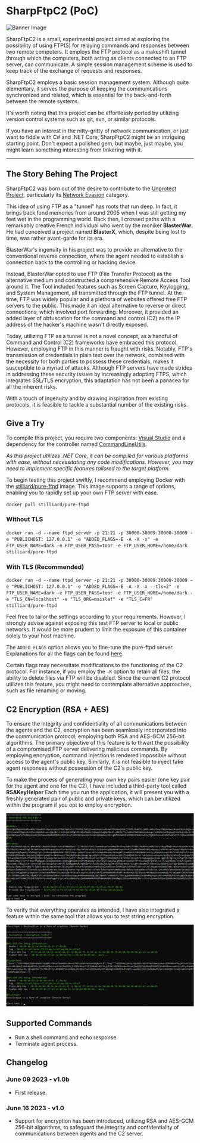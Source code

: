 # SharpFtpC2 (PoC)

![Banner Image](Assets/Images/banner.png)

SharpFtpC2 is a small, experimental project aimed at exploring the possibility of using FTP(S) for relaying commands and responses between two remote computers. It employs the FTP protocol as a makeshift tunnel through which the computers, both acting as clients connected to an FTP server, can communicate. A simple session management scheme is used to keep track of the exchange of requests and responses.

SharpFtpC2 employs a basic session management system. Although quite elementary, it serves the purpose of keeping the communications synchronized and related, which is essential for the back-and-forth between the remote systems.

It's worth noting that this project can be effortlessly ported by utilizing version control systems such as git, svn, or similar protocols.

If you have an interest in the nitty-gritty of network communication, or just want to fiddle with C# and .NET Core, SharpFtpC2 might be an intriguing starting point. Don't expect a polished gem, but maybe, just maybe, you might learn something interesting from tinkering with it.

---

## The Story Behing The Project

SharpFtpC2 was born out of the desire to contribute to the [Unprotect Project](https://unprotect.it), particularly its [Network Evasion](https://unprotect.it/category/network-evasion/) category. 

This idea of using FTP as a "tunnel" has roots that run deep. In fact, it brings back fond memories from around 2005 when I was still getting my feet wet in the programming world. Back then, I crossed paths with a remarkably creative French individual who went by the moniker **BlasterWar**. He had conceived a project named **BlasterX**, which, despite being lost to time, was rather avant-garde for its era. 

BlasterWar's ingenuity in his project was to provide an alternative to the conventional reverse connection, where the agent needed to establish a connection back to the controlling or hacking device.

Instead, BlasterWar opted to use FTP (File Transfer Protocol) as the alternative medium and constructed a comprehensive Remote Access Tool around it. The Tool included features such as Screen Capture, Keylogging, and System Management, all transmitted through the FTP tunnel. At the time, FTP was widely popular and a plethora of websites offered free FTP servers to the public. This made it an ideal alternative to reverse or direct connections, which involved port forwarding. Moreover, it provided an added layer of obfuscation for the command and control (C2) as the IP address of the hacker's machine wasn't directly exposed.

Today, utilizing FTP as a tunnel is not a novel concept, as a handful of Command and Control (C2) frameworks have embraced this protocol. However, employing FTP in this manner is fraught with risks. Notably, FTP's transmission of credentials in plain text over the network, combined with the necessity for both parties to possess these credentials, makes it susceptible to a myriad of attacks. Although FTP servers have made strides in addressing these security issues by increasingly adopting FTPS, which integrates SSL/TLS encryption, this adaptation has not been a panacea for all the inherent risks.

With a touch of ingenuity and by drawing inspiration from existing protocols, it is feasible to tackle a substantial number of the existing risks. 

## Give a Try

To compile this project, you require two components: [Visual Studio](https://visualstudio.microsoft.com/?WT.mc_id=SEC-MVP-5005282) and a dependency for the controller named [CommandLineUtils](https://www.nuget.org/packages/Microsoft.Extensions.CommandLineUtils?WT.mc_id=SEC-MVP-5005282).

*As this project utilizes .NET Core, it can be compiled for various platforms with ease, without necessitating any code modifications. However, you may need to implement specific features tailored to the target platform.*

To begin testing this project swiftly, I recommend employing Docker with the [stilliard/pure-ftpd](https://hub.docker.com/r/stilliard/pure-ftpd/) image. This image supports a range of options, enabling you to rapidly set up your own FTP server with ease.

`docker pull stilliard/pure-ftpd`

### Without TLS

`docker run -d --name ftpd_server -p 21:21 -p 30000-30009:30000-30009 -e "PUBLICHOST: 127.0.0.1" -e "ADDED_FLAGS=-E -A -X -x" -e FTP_USER_NAME=dark -e FTP_USER_PASS=toor -e FTP_USER_HOME=/home/dark stilliard/pure-ftpd`

### With TLS (Recommended)

`docker run -d --name ftpd_server -p 21:21 -p 30000-30009:30000-30009 -e "PUBLICHOST: 127.0.0.1" -e "ADDED_FLAGS=-E -A -X -x --tls=2" -e FTP_USER_NAME=dark -e FTP_USER_PASS=toor -e FTP_USER_HOME=/home/dark -e "TLS_CN=localhost" -e "TLS_ORG=maislaf" -e "TLS_C=FR" stilliard/pure-ftpd`


Feel free to tailor the settings according to your requirements. However, I strongly advise against exposing this test FTP server to local or public networks. It would be more prudent to limit the exposure of this container solely to your host machine.

The `ADDED_FLAGS` option allows you to fine-tune the pure-ftpd server. Explanations for all the flags can be found [here](https://linux.die.net/man/8/pure-ftpd).

Certain flags may necessitate modifications to the functioning of the C2 protocol. For instance, if you employ the `-K` option to retain all files, the ability to delete files via FTP will be disabled. Since the current C2 protocol utilizes this feature, you might need to contemplate alternative approaches, such as file renaming or moving.

## C2 Encryption (RSA + AES)

To ensure the integrity and confidentiality of all communications between the agents and the C2, encryption has been seamlessly incorporated into the communication protocol, employing both RSA and AES-GCM 256-bit algorithms. The primary objective of this feature is to thwart the possibility of a compromised FTP server delivering malicious commands. By employing encryption, command injection is rendered impossible without access to the agent's public key. Similarly, it is not feasible to inject fake agent responses without possession of the C2's public key.

To make the process of generating your own key pairs easier (one key pair for the agent and one for the C2), I have included a third-party tool called **RSAKeyHelper** Each time you run the application, it will present you with a freshly generated pair of public and private keys, which can be utilized within the program if you opt to employ encryption.

![Banner Image](Assets/Images/RSAKeyHelper_1.png)

To verify that everything operates as intended, I have also integrated a feature within the same tool that allows you to test string encryption.

![Banner Image](Assets/Images/RSAKeyHelper_2.png)

## Supported Commands

* Run a shell command and echo response.
* Terminate agent process.

## Changelog

### June 09 2023 - v1.0b

- First release.

### June 16 2023 - v1.0

- Support for encryption has been introduced, utilizing RSA and AES-GCM 256-bit algorithms, to safeguard the integrity and confidentiality of communications between agents and the C2 server.



